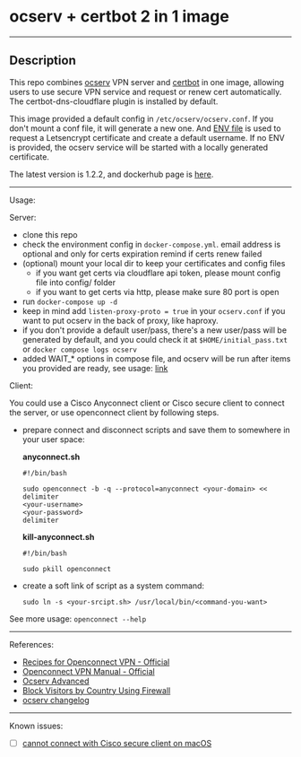 # ocserv + certbot 2 in 1 image

---

## Description

This repo combines [ocserv](https://ocserv.gitlab.io/www/recipes.html) VPN server and [certbot](https://eff-certbot.readthedocs.io/en/stable/using.html#) in one image, allowing users to use secure VPN service and request or renew cert automatically.  The certbot-dns-cloudflare plugin is installed by default.

This image provided a default config in `/etc/ocserv/ocserv.conf`. If you don't mount a conf file, it will generate a new one. And [ENV file](https://github.com/PandaRyshan/ocserv/blob/main/.env) is used to request a Letsencrypt certificate and create a default username. If no ENV is provided, the ocserv service will be started with a locally generated certificate.

The latest version is 1.2.2, and dockerhub page is [here](https://hub.docker.com/r/duckduckio/ocserv).

---

Usage:

Server:

  * clone this repo
  * check the environment config in `docker-compose.yml`. email address is optional and only for certs expiration remind if certs renew failed
  * (optional) mount your local dir to keep your certificates and config files
    * if you want get certs via cloudflare api token, please mount config file into config/ folder
    * if you want to get certs via http, please make sure 80 port is open
  * run `docker-compose up -d`
  * keep in mind add `listen-proxy-proto = true` in your `ocserv.conf` if you want to put ocserv in the back of proxy, like haproxy. 
  * if you don't provide a default user/pass, there's a new user/pass will be generated by default, and you could check it at `$HOME/initial_pass.txt` or `docker compose logs ocserv`
  * added WAIT_* options in compose file, and ocserv will be run after items you provided are ready, see usage: [link](https://github.com/ufoscout/docker-compose-wait/tree/2.12.0)
  
Client:

You could use a Cisco Anyconnect client or Cisco secure client to connect the server, or use openconnect client by following steps.

  * prepare connect and disconnect scripts and save them to somewhere in your user space:

    **anyconnect.sh**

    ```shell
    #!/bin/bash

    sudo openconnect -b -q --protocol=anyconnect <your-domain> << delimiter
    <your-username>
    <your-password>
    delimiter
    ```

    **kill-anyconnect.sh**

    ```shell
    #!/bin/bash

    sudo pkill openconnect
    ```

  * create a soft link of script as a system command:

    ```shell
    sudo ln -s <your-srcipt.sh> /usr/local/bin/<command-you-want>
    ```

See more usage: `openconnect --help`

---

References:
  - [Recipes for Openconnect VPN - Official](https://ocserv.gitlab.io/www/recipes.html)
  - [Openconnect VPN Manual - Official](https://ocserv.gitlab.io/www/manual.html)
  - [Ocserv Advanced](https://www.linuxbabe.com/linux-server/ocserv-openconnect-vpn-advanced)
  - [Block Visitors by Country Using Firewall](https://www.ip2location.com/free/visitor-blocker)
  - [ocserv changelog](https://ocserv.gitlab.io/www/changelog.html)

---

Known issues:

* [ ] [cannot connect with Cisco secure client on macOS](https://github.com/PandaRyshan/ocserv/issues/4)


